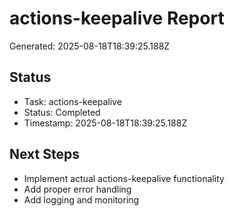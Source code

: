 # actions-keepalive Report

Generated: 2025-08-18T18:39:25.188Z

## Status
- Task: actions-keepalive
- Status: Completed
- Timestamp: 2025-08-18T18:39:25.188Z

## Next Steps
- Implement actual actions-keepalive functionality
- Add proper error handling
- Add logging and monitoring
